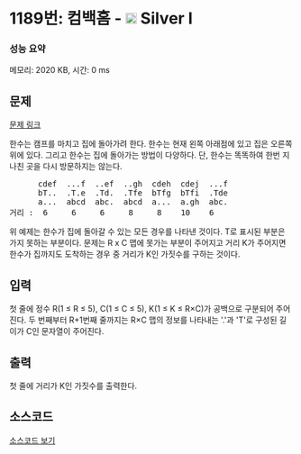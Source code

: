 # 1189번: 컴백홈 - <img src="https://static.solved.ac/tier_small/10.svg" style="height:20px" /> Silver I

<!-- performance -->
### 성능 요약
메모리: 2020 KB, 시간: 0 ms
<!-- end -->

## 문제

[문제 링크](https://boj.kr/1189)


<p>한수는 캠프를 마치고 집에 돌아가려 한다. 한수는 현재 왼쪽 아래점에 있고 집은 오른쪽 위에 있다. 그리고 한수는 집에 돌아가는 방법이 다양하다. 단, 한수는 똑똑하여 한번 지나친 곳을 다시 방문하지는 않는다.</p>

<pre>&nbsp;&nbsp;&nbsp;&nbsp;&nbsp; cdef&nbsp; ...f&nbsp; ..ef&nbsp; ..gh&nbsp; cdeh&nbsp; cdej&nbsp; ...f&nbsp;
&nbsp;&nbsp;&nbsp;&nbsp;&nbsp; bT..&nbsp; .T.e&nbsp; .Td.&nbsp; .Tfe&nbsp; bTfg&nbsp; bTfi&nbsp; .Tde&nbsp;
&nbsp;&nbsp;&nbsp;&nbsp;&nbsp; a...&nbsp; abcd&nbsp; abc.&nbsp; abcd&nbsp; a...&nbsp; a.gh&nbsp; abc.&nbsp;
거리 :&nbsp; 6&nbsp;&nbsp;&nbsp;&nbsp; 6&nbsp;&nbsp;&nbsp;&nbsp; 6&nbsp;&nbsp;&nbsp;&nbsp; 8&nbsp;&nbsp;&nbsp;&nbsp; 8&nbsp;&nbsp;&nbsp; 10&nbsp;&nbsp;&nbsp; 6</pre>

<p>위 예제는 한수가 집에 돌아갈 수 있는 모든 경우를 나타낸 것이다. T로 표시된 부분은 가지 못하는 부분이다. 문제는 R x C 맵에 못가는 부분이 주어지고 거리 K가 주어지면 한수가 집까지도 도착하는 경우 중 거리가 K인 가짓수를 구하는 것이다.</p>



## 입력


<p>첫 줄에 정수 R(1 ≤ R ≤ 5), C(1 ≤ C ≤ 5), K(1 ≤ K ≤ R×C)가 공백으로 구분되어 주어진다. 두 번째부터 R+1번째 줄까지는 R×C 맵의 정보를 나타내는 '.'과 'T'로 구성된 길이가 C인 문자열이 주어진다.</p>



## 출력


<p>첫 줄에 거리가 K인 가짓수를 출력한다.</p>



## 소스코드

[소스코드 보기](컴백홈.cpp)